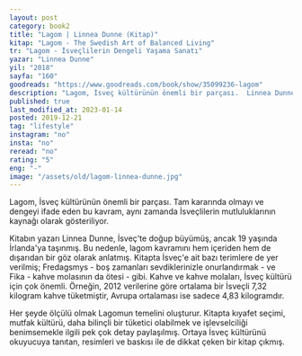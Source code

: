 ```yaml
---
layout: post  
category: book2  
title: "Lagom | Linnea Dunne (Kitap)"  
kitap: "Lagom - The Swedish Art of Balanced Living"  
tr: "Lagom - İsveçlilerin Dengeli Yaşama Sanatı"  
yazar: "Linnea Dunne"  
yil: "2018"  
sayfa: "160"  
goodreads: "https://www.goodreads.com/book/show/35099236-lagom"
description: "Lagom, İsveç kültürünün önemli bir parçası.  Linnea Dunne, kitabında bu kavramı örneklerle ve önerilerle inceliyor. "
published: true
last_modified_at: 2023-01-14
posted: 2019-12-21
tag: "lifestyle"
instagram: "no"
insta: "no"
reread: "no"
rating: "5"
eng: "-"
image: "/assets/old/lagom-linnea-dunne.jpg"
---
```


Lagom, İsveç kültürünün önemli bir parçası. Tam kararında olmayı ve dengeyi ifade eden bu kavram, aynı zamanda İsveçlilerin mutluluklarının kaynağı olarak gösteriliyor.  
  
Kitabın yazarı Linnea Dunne, İsveç'te doğup büyümüş, ancak 19 yaşında İrlanda'ya taşınmış. Bu nedenle, lagom kavramını hem içeriden hem de dışarıdan bir göz olarak anlatmış. Kitapta İsveç'e ait bazı terimlere de yer verilmiş; Fredagsmys - boş zamanları sevdiklerinizle onurlandırmak - ve Fika - kahve molasının da ötesi - gibi. Kahve ve kahve molaları, İsveç kültürü için çok önemli. Örneğin, 2012 verilerine göre ortalama bir İsveçli 7,32 kilogram kahve tüketmiştir, Avrupa ortalaması ise sadece 4,83 kilogramdır.  
  
Her şeyde ölçülü olmak Lagomun temelini oluşturur. Kitapta kıyafet seçimi, mutfak kültürü, daha bilinçli bir tüketici olabilmek ve işlevselciliği benimsemekle ilgili pek çok detay paylaşılmış. Ortaya İsveç kültürünü okuyucuya tanıtan, resimleri ve baskısı ile de dikkat çeken bir kitap çıkmış.  
  
  
